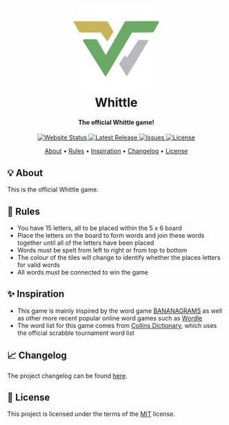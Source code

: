 <h1 align="center">
  <br>
  <a href="https://ollyrowe.github.io/whittle/"><img src="https://raw.githubusercontent.com/ollyrowe/whittle/master/public/android-chrome-192x192.png" alt="Whittle" width="200"></a>
  <br>
  Whittle
  <br>
</h1>

<h4 align="center">The official Whittle game!</h4>

<p align="center">
  <a href="https://ollyrowe.github.io/whittle/">
    <img
      src="https://img.shields.io/website?down_color=%23c9b458&down_message=offline&up_color=%236aaa64&up_message=online&url=https%3A%2F%2Follyrowe.github.io%2Fwhittle%2F"
      alt="Website Status"
    />
  </a>
  <a href="https://github.com/ollyrowe/whittle/releases">
    <img
      src="https://img.shields.io/github/v/release/ollyrowe/whittle?color=%2300B0FF"
      alt="Latest Release"
    />
  </a>
  <a href="https://github.com/ollyrowe/whittle/issues">
    <img
      src="https://img.shields.io/github/issues/ollyrowe/whittle?color=%23b59f3b"
      alt="Issues"/>
  </a>
  <a href="https://img.shields.io/github/license/ollyrowe/whittle.svg">
    <img
      src="https://img.shields.io/github/license/ollyrowe/whittle.svg"
      alt="License"/>
  </a>
</p>

<p align="center">
  <a href="#-about">About</a> •
  <a href="#-rules">Rules</a> •
  <a href="#-inspiration">Inspiration</a> •
  <a href="#-changelog">Changelog</a> •
  <a href="#-license">License</a>
</p>

## 💡 About

This is the official Whittle game.

## 🧾 Rules

- You have 15 letters, all to be placed within the 5 x 6 board
- Place the letters on the board to form words and join these words together until all of the letters have been placed
- Words must be spelt from left to right or from top to bottom
- The colour of the tiles will change to identify whether the places letters for valid words
- All words must be connected to win the game

## ✨ Inspiration

- This game is mainly inspired by the word game [BANANAGRAMS](https://bananagrams.com/) as well as other more recent popular online word games such as [Wordle](https://www.nytimes.com/games/wordle/)
- The word list for this game comes from [Collins Dictionary](https://www.collinsdictionary.com/games/scrabble/word-finder), which uses the official scrabble tournament word list

## 📈 Changelog

The project changelog can be found [here](https://github.com/ollyrowe/whittle/blob/master/CHANGELOG.md).

## 📝 License

This project is licensed under the terms of the [MIT](https://github.com/ollyrowe/whittle/blob/master/LICENSE) license.
